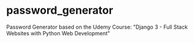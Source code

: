 # password_generator
Password Generator
based on the Udemy Course:
"Django 3 - Full Stack Websites with Python Web Development"
